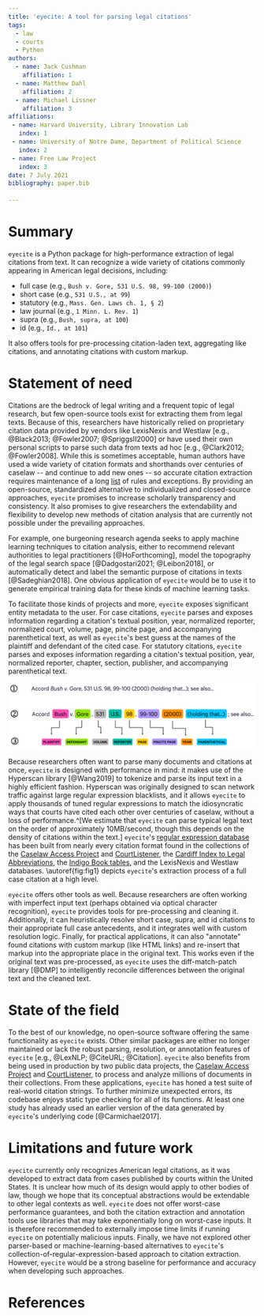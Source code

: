 ```yaml
---
title: 'eyecite: A tool for parsing legal citations'
tags:
  - law
  - courts
  - Python
authors:
  - name: Jack Cushman
    affiliation: 1
  - name: Matthew Dahl
    affiliation: 2
  - name: Michael Lissner
    affiliation: 3
affiliations:
 - name: Harvard University, Library Innovation Lab
   index: 1
 - name: University of Notre Dame, Department of Political Science
   index: 2
 - name: Free Law Project
   index: 3
date: 7 July 2021
bibliography: paper.bib

---
```


# Summary

`eyecite` is a Python package for high-performance extraction of legal citations
from text. It can recognize a wide variety of citations commonly appearing in
American legal decisions, including:

- full case (e.g., `Bush v. Gore, 531 U.S. 98, 99-100 (2000)`)
- short case (e.g., `531 U.S., at 99`)
- statutory (e.g., `Mass. Gen. Laws ch. 1, § 2`)
- law journal (e.g., `1 Minn. L. Rev. 1`)
- supra (e.g., `Bush, supra, at 100`)
- id (e.g., `Id., at 101`)

It also offers tools for pre-processing citation-laden text, aggregating like
citations, and annotating citations with custom markup.

# Statement of need

Citations are the bedrock of legal writing and a frequent topic of legal
research, but few open-source tools exist for extracting them from legal
texts. Because of this, researchers have historically relied on proprietary
citation data provided by vendors like LexisNexis and Westlaw [e.g., @Black2013;
@Fowler2007; @SpriggsII2000] or have used their own personal scripts to parse
such data from texts ad hoc [e.g., @Clark2012; @Fowler2008]. While this is
sometimes acceptable, human authors have used a wide variety of citation
formats and shorthands over centuries of caselaw -- and continue to add new
ones -- so accurate citation extraction requires maintenance of a long
[list](https://github.com/freelawproject/reporters-db) of rules and exceptions.
By providing an open-source, standardized alternative to individualized and
closed-source approaches, `eyecite` promises to increase scholarly transparency
and consistency. It also promises to give researchers the extendability and
flexibility to develop new methods of citation analysis that are currently not
possible under the prevailing approaches.

For example, one burgeoning research agenda seeks to apply machine learning
techniques to citation analysis, either to recommend relevant authorities to
legal practitioners [@HoForthcoming], model the topography of the legal search
space [@Dadgostari2021; @Leibon2018], or automatically detect and label
the semantic purpose of citations in texts [@Sadeghian2018]. One obvious
application of `eyecite` would be to use it to generate empirical training
data for these kinds of machine learning tasks.

To facilitate those kinds of projects and more, `eyecite` exposes significant
entity metadata to the user. For case citations, `eyecite` parses and
exposes information regarding a citation's textual position, year, normalized
reporter, normalized court, volume, page, pincite page, and accompanying
parenthetical text, as well as `eyecite`'s best guess at the names of the
plaintiff and defendant of the cited case. For statutory citations, `eyecite`
parses and exposes information regarding a citation's textual position, year,
normalized reporter, chapter, section, publisher, and accompanying parenthetical
text.

![In step (1), `eyecite` consumes raw, cleaned text. In step (2), it parses the text into discrete tokens using Hyperscan and its regular expression database. In step (3), it extracts meaningful metadata from those tokens, returning a unified object for each parsed citation. \label{fig:fig1}](figure1.png)

Because researchers often want to parse many documents and citations
at once, `eyecite` is designed with performance in mind: it makes use of the
Hyperscan library [@Wang2019] to tokenize and parse its input text in a highly
efficient fashion. Hyperscan was originally designed to scan network traffic
against large regular expression blacklists, and it allows `eyecite` to apply
thousands of tuned regular expressions to match the idiosyncratic ways that
courts have cited each other over centuries of caselaw, without a loss of
performance.^[We estimate that `eyecite` can parse typical legal text on the
order of approximately 10MB/second, though this depends on the density of
citations within the text.] `eyecite`'s
[regular expression database](https://github.com/freelawproject/reporters-db)
has been built from nearly every citation format found in the collections of
the [Caselaw Access Project](https://case.law/) and
[CourtListener](https://www.courtlistener.com/), the
[Cardiff Index to Legal Abbreviations](http://www.legalabbrevs.cardiff.ac.uk/),
the [Indigo Book tables](https://law.resource.org/pub/us/code/blue/IndigoBook.html#sTables),
and the LexisNexis and Westlaw databases. \autoref{fig:fig1} depicts
`eyecite`'s extraction process of a full case citation at a high level.

`eyecite` offers other tools as well. Because researchers are often working
with imperfect input text (perhaps obtained via optical character recognition),
`eyecite` provides tools for pre-processing and cleaning it. Additionally, it
can heuristically resolve short case, supra, and id citations to their
appropriate full case antecedents, and it integrates well with custom
resolution logic. Finally, for practical applications, it can also "annotate"
found citations with custom markup (like HTML links) and re-insert that markup
into the appropriate place in the original text. This works even if the
original text was pre-processed, as `eyecite` uses the diff-match-patch library
[@DMP] to intelligently reconcile differences between the original text and the
cleaned text.

# State of the field

To the best of our knowledge, no open-source software offering the same
functionality as `eyecite` exists. Other similar packages are either no longer
maintained or lack the robust parsing, resolution, or annotation features of
`eyecite` [e.g., @LexNLP; @CiteURL; @Citation]. `eyecite` also benefits from
being used in production by two public data projects, the
[Caselaw Access Project](https://case.law/) and
[CourtListener](https://www.courtlistener.com/), to process and analyze
millions of documents in their collections. From these applications, `eyecite`
has honed a test suite of real-world citation strings. To further minimize
unexpected errors, its codebase enjoys static type checking for all of its
functions. At least one study has already used an earlier version of the data
generated by `eyecite`'s underlying code [@Carmichael2017].

# Limitations and future work
`eyecite` currently only recognizes American legal citations, as it was
developed to extract data from cases published by courts within the United
States. It is unclear how much of its design would apply to other bodies of
law, though we hope that its conceptual abstractions would be extendable to other
legal contexts as well. `eyecite` does not offer worst-case performance
guarantees, and both the citation extraction and annotation tools use libraries
that may take exponentially long on worst-case inputs. It is therefore
recommended to externally impose time limits if running `eyecite` on
potentially malicious inputs. Finally, we have not explored other parser-based
or machine-learning-based alternatives to `eyecite`'s
collection-of-regular-expression-based approach to citation extraction.
However, `eyecite` would be a strong baseline for performance and accuracy when
developing such approaches.

# References
